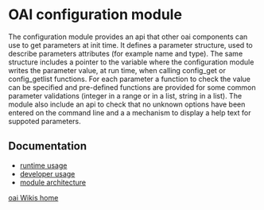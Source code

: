 # OAI configuration module

The configuration module provides an api that other oai components can use to get parameters at init time. It defines a parameter structure, used to describe parameters attributes (for example name and  type). The same structure includes a pointer to the variable where the configuration module writes the parameter value, at run time, when calling config_get or config_getlist functions. For each parameter a function to check the value can be specified and pre-defined functions  are provided for some common parameter validations (integer in a range or in a list, string in a list).  The module also include an api to check that no unknown options have been entered on the command line and a a mechanism to display a help text for suppoted parameters.

## Documentation

* [runtime usage](config/rtusage.md)
* [developer usage](config/devusage.md)
* [module architecture](config/arch.md)

[oai Wikis home](https://gitlab.eurecom.fr/oai/openairinterface5g/wikis/home)
